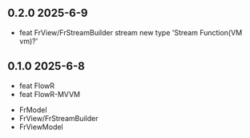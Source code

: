 ## 0.2.0 2025-6-9
* feat FrView/FrStreamBuilder stream new type 'Stream<T> Function(VM vm)?'

## 0.1.0 2025-6-8

* feat FlowR
* feat FlowR-MVVM
 - FrModel
 - FrView/FrStreamBuilder
 - FrViewModel

